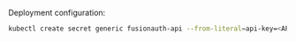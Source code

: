 Deployment configuration:
```sh
kubectl create secret generic fusionauth-api --from-literal=api-key=<API_KEY> --from-literal=app-id=<APP_ID>
```